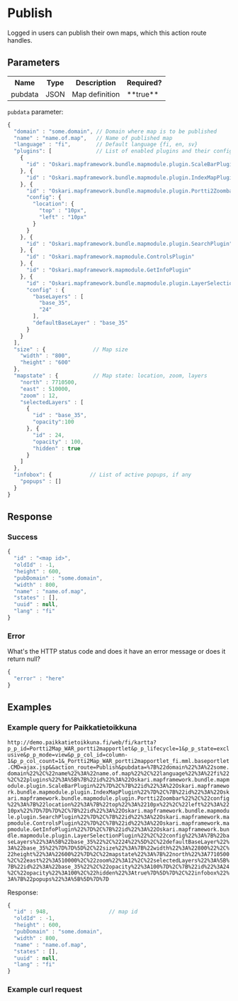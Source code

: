 # Publish
Logged in users can publish their own maps, which this action route handles.

## Parameters
<table>
  <tr>
    <th>Name</th>
    <th>Type</th>
    <th>Description</th>
    <th>Required?</th>
  </tr>
  <tr>
    <td>pubdata</td>
    <td>JSON</td>
    <td>Map definition</td>
    <td>**true**</td>
  </tr>
</table>

`pubdata` parameter:
<br/>
```javascript
{
  "domain" : "some.domain", // Domain where map is to be published
  "name" : "name.of.map",   // Name of published map
  "language" : "fi",        // Default language {fi, en, sv}
  "plugins": [              // List of enabled plugins and their configs and states where applicable
    { 
      "id" : "Oskari.mapframework.bundle.mapmodule.plugin.ScaleBarPlugin" 
    }, { 
      "id" : "Oskari.mapframework.bundle.mapmodule.plugin.IndexMapPlugin"
    }, { 
      "id" : "Oskari.mapframework.bundle.mapmodule.plugin.Portti2Zoombar",
      "config": {
        "location": {
          "top" : "10px",
          "left" : "10px"
        }
      }
    }, { 
      "id" : "Oskari.mapframework.bundle.mapmodule.plugin.SearchPlugin" 
    }, { 
      "id" : "Oskari.mapframework.mapmodule.ControlsPlugin" 
    }, { 
      "id" : "Oskari.mapframework.mapmodule.GetInfoPlugin" 
    }, { 
      "id" : "Oskari.mapframework.bundle.mapmodule.plugin.LayerSelectionPlugin",
      "config" : {
        "baseLayers" : [
          "base_35",
          "24"
        ],
        "defaultBaseLayer" : "base_35"
      }
    }
  ],
  "size" : {               // Map size
    "width" : "800",
    "height" : "600"
  },
  "mapstate" : {           // Map state: location, zoom, layers
    "north" : 7710500,
    "east" : 510000,
    "zoom" : 12,
    "selectedLayers" : [
      { 
        "id" : "base_35",
        "opacity":100 
      }, { 
        "id" : 24,
        "opacity" : 100,
        "hidden" : true
      }
    ]
  },
  "infobox": {            // List of active popups, if any
    "popups" : [] 
  }
}
```

## Response

### Success
```javascript
{ 
  "id" : "<map id>",
  "oldId" : -1,
  "height" : 600,
  "pubDomain" : "some.domain",
  "width" : 800,
  "name" : "name.of.map",
  "states" : [],
  "uuid" : null,
  "lang" : "fi"
}
```

### Error
What's the HTTP status code and does it have an error message or does it return null?

```javascript
{
  "error" : "here"
}
```

## Examples

### Example query for Paikkatietoikkuna
`http://demo.paikkatietoikkuna.fi/web/fi/kartta?p_p_id=Portti2Map_WAR_portti2mapportlet&p_p_lifecycle=1&p_p_state=exclusive&p_p_mode=view&p_p_col_id=column-1&p_p_col_count=1&_Portti2Map_WAR_portti2mapportlet_fi.mml.baseportlet.CMD=ajax.jsp&&action_route=Publish&pubdata=%7B%22domain%22%3A%22some.domain%22%2C%22name%22%3A%22name.of.map%22%2C%22language%22%3A%22fi%22%2C%22plugins%22%3A%5B%7B%22id%22%3A%22Oskari.mapframework.bundle.mapmodule.plugin.ScaleBarPlugin%22%7D%2C%7B%22id%22%3A%22Oskari.mapframework.bundle.mapmodule.plugin.IndexMapPlugin%22%7D%2C%7B%22id%22%3A%22Oskari.mapframework.bundle.mapmodule.plugin.Portti2Zoombar%22%2C%22config%22%3A%7B%22location%22%3A%7B%22top%22%3A%2210px%22%2C%22left%22%3A%2210px%22%7D%7D%7D%2C%7B%22id%22%3A%22Oskari.mapframework.bundle.mapmodule.plugin.SearchPlugin%22%7D%2C%7B%22id%22%3A%22Oskari.mapframework.mapmodule.ControlsPlugin%22%7D%2C%7B%22id%22%3A%22Oskari.mapframework.mapmodule.GetInfoPlugin%22%7D%2C%7B%22id%22%3A%22Oskari.mapframework.bundle.mapmodule.plugin.LayerSelectionPlugin%22%2C%22config%22%3A%7B%22baseLayers%22%3A%5B%22base_35%22%2C%2224%22%5D%2C%22defaultBaseLayer%22%3A%22base_35%22%7D%7D%5D%2C%22size%22%3A%7B%22width%22%3A%22800%22%2C%22height%22%3A%22600%22%7D%2C%22mapstate%22%3A%7B%22north%22%3A7710500%2C%22east%22%3A510000%2C%22zoom%22%3A12%2C%22selectedLayers%22%3A%5B%7B%22id%22%3A%22base_35%22%2C%22opacity%22%3A100%7D%2C%7B%22id%22%3A24%2C%22opacity%22%3A100%2C%22hidden%22%3Atrue%7D%5D%7D%2C%22infobox%22%3A%7B%22popups%22%3A%5B%5D%7D%7D`

Response:
```javascript
{ 
  "id" : 948,                   // map id
  "oldId" : -1,
  "height" : 600,
  "pubDomain" : "some.domain",
  "width" : 800,
  "name" : "name.of.map",
  "states" : [],
  "uuid" : null,
  "lang" : "fi"
}
```

### Example curl request